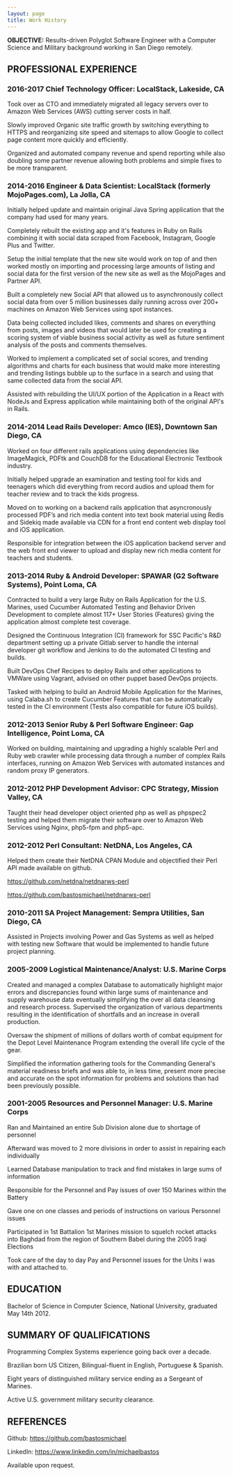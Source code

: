 ```yaml
---
layout: page
title: Work History
---
```


<b>OBJECTIVE:</b> Results-driven Polyglot Software Engineer with a Computer Science and Military background working in San Diego remotely.

## PROFESSIONAL EXPERIENCE

### 2016-2017   Chief Technology Officer: LocalStack, Lakeside, CA

Took over as CTO and immediately migrated all legacy servers over to Amazon Web Services (AWS) cutting server costs in half.

Slowly improved Organic site traffic growth by switching everything to HTTPS and reorganizing site speed and sitemaps to allow Google to collect page content more quickly and efficiently.

Organized and automated company revenue and spend reporting while also doubling some partner revenue allowing both problems and simple fixes to be more transparent.

### 2014-2016   Engineer & Data Scientist: LocalStack (formerly MojoPages.com), La Jolla, CA

Initially helped update and maintain original Java Spring application that the company had used for many years.

Completely rebuilt the existing app and it's features in Ruby on Rails combining it with social data scraped from Facebook, Instagram, Google Plus and Twitter.

Setup the initial template that the new site would work on top of and then worked mostly on importing and processing large amounts of listing and social data for the first version of the new site as well as the MojoPages and Partner API.

Built a completely new Social API that allowed us to asynchronously collect social data from over 5 million businesses daily running across over 200+ machines on Amazon Web Services using spot instances.

Data being collected included likes, comments and shares on everything from posts, images and videos that would later be used for creating a scoring system of viable business social activity as well as future sentiment analysis of the posts and comments themselves.

Worked to implement a complicated set of social scores, and trending algorithms and charts for each business that would make more interesting and trending listings bubble up to the surface in a search and using that same collected data from the social API.

Assisted with rebuilding the UI/UX portion of the Application in a React with NodeJs and Express application while maintaining both of the original API's in Rails.

### 2014-2014   Lead Rails Developer: Amco (IES), Downtown San Diego, CA

Worked on four different rails applications using dependencies like ImageMagick, PDFtk and CouchDB for the Educational Electronic Textbook industry.

Initially helped upgrade an examination and testing tool for kids and teenagers which did everything from record audios and upload them for teacher review and to track the kids progress.

Moved on to working on a backend rails application that asyncronously processed PDF’s and rich media content into text book material using Redis and Sidekiq made available via CDN for a front end content web display tool and iOS application.

Responsible for integration between the iOS application backend server and the web front end viewer to upload and display new rich media content for teachers and students.

### 2013-2014   Ruby & Android Developer: SPAWAR (G2 Software Systems), Point Loma, CA

Contracted to build a very large Ruby on Rails Application for the U.S. Marines, used Cucumber Automated Testing and Behavior Driven Development to complete almost 117+ User Stories (Features) giving the application almost complete test coverage.

Designed the Continuous Integration (CI) framework for SSC Pacific's R&D department setting up a private Gitlab server to handle the internal developer git workflow and Jenkins to do the automated CI testing and builds.

Built DevOps Chef Recipes to deploy Rails and other applications to VMWare using Vagrant, advised on other puppet based DevOps projects.

Tasked with helping to build an Android Mobile Application for the Marines, using Calaba.sh to create Cucumber Features that can be automatically tested in the CI environment (Tests also compatible for future iOS builds).

### 2012-2013   Senior Ruby & Perl Software Engineer: Gap Intelligence, Point Loma, CA

Worked on building, maintaining and upgrading a highly scalable Perl and Ruby web crawler while processing data through a number of complex Rails interfaces, running on Amazon Web Services with automated instances and random proxy IP generators.

### 2012-2012   PHP Development Advisor: CPC Strategy, Mission Valley, CA

Taught their head developer object oriented php as well as phpspec2 testing and helped them migrate their software over to Amazon Web Services using Nginx, php5-fpm and php5-apc.

### 2012-2012   Perl Consultant: NetDNA, Los Angeles, CA

Helped them create their NetDNA CPAN Module and objectified their Perl API made available on github.

https://github.com/netdna/netdnarws-perl

https://github.com/bastosmichael/netdnarws-perl

### 2010-2011   SA Project Management: Sempra Utilities, San Diego, CA

Assisted in Projects involving Power and Gas Systems as well as helped with testing new Software that would be implemented to handle future project planning.

### 2005-2009   Logistical Maintenance/Analyst: U.S. Marine Corps

Created and managed a complex Database to automatically highlight major errors and discrepancies found within large sums of maintenance and supply warehouse data eventually simplifying the over all data cleansing and research process.
Supervised the organization of various departments resulting in the identification of shortfalls and an increase in overall production.

Oversaw the shipment of millions of dollars worth of combat equipment for the Depot Level Maintenance Program extending the overall life cycle of the gear.

Simplified the information gathering tools for the Commanding General's material readiness briefs and was able to, in less time, present more precise and accurate on the spot information for problems and solutions than had been previously possible.

### 2001-2005   Resources and Personnel Manager: U.S. Marine Corps

Ran and Maintained an entire Sub Division alone due to shortage of personnel

Afterward was moved to 2 more divisions in order to assist in repairing each individually

Learned Database manipulation to track and find mistakes in large sums of information

Responsible for the Personnel and Pay issues of over 150 Marines within the Battery

Gave one on one classes and periods of instructions on various Personnel issues

Participated in 1st Battalion 1st Marines mission to squelch rocket attacks into Baghdad from the region of Southern Babel during the 2005 Iraqi Elections

Took care of the day to day Pay and Personnel issues for the Units I was with and attached to.

## EDUCATION

Bachelor of Science in Computer Science, National University, graduated May 14th 2012.

## SUMMARY OF QUALIFICATIONS

Programming Complex Systems experience going back over a decade.

Brazilian born US Citizen, Bilingual-fluent in English, Portuguese & Spanish.

Eight years of distinguished military service ending as a Sergeant of Marines.

Active U.S. government military security clearance.

## REFERENCES

Github: https://github.com/bastosmichael

LinkedIn: https://www.linkedin.com/in/michaelbastos

Available upon request.
